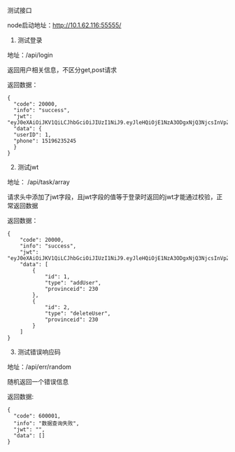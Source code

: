 测试接口

node启动地址：http://10.1.62.116:55555/

1. 测试登录

地址：/api/login

返回用户相关信息，不区分get,post请求
 
返回数据：

    { 
      "code": 20000,
      "info": "success",
      "jwt": "eyJ0eXAiOiJKV1QiLCJhbGciOiJIUzI1NiJ9.eyJleHQiOjE1NzA3ODgxNjQ3NjcsInVpZCI6IjEiLCJpYXQiOjE1NzA3ODYzNjQ3NjcsImlwIjoiMTAuNC4wLjE0NyJ9.0oGnLppvrSCrENvWJVpD7baXr6iTwh26bWa5wGTNRNA",
      "data": {
      "userID": 1,
      "phone": 15196235245
      }
    }

2. 测试jwt

地址： /api/task/array

请求头中添加了jwt字段，且jwt字段的值等于登录时返回的jwt才能通过校验，正常返回数据

返回数据：

    {
        "code": 20000,
        "info": "success",
        "jwt": "eyJ0eXAiOiJKV1QiLCJhbGciOiJIUzI1NiJ9.eyJleHQiOjE1NzA3ODgxNjQ3NjcsInVpZCI6IjEiLCJpYXQiOjE1NzA3ODYzNjQ3NjcsImlwIjoiMTAuNC4wLjE0NyJ9.0oGnLppvrSCrENvWJVpD7baXr6iTwh26bWa5wGTNRNA",
        "data": [
            {
                "id": 1,
                "type": "addUser",
                "provinceid": 230
            },
            {
                "id": 2,
                "type": "deleteUser",
                "provinceid": 230
            }
        ]
    }



3. 测试错误响应码

地址：/api/err/random

随机返回一个错误信息

返回数据:

    {
      "code": 600001,
      "info": "数据查询失败",
      "jwt": "",
      "data": []
    }


